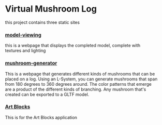 # Virtual Mushroom Log

this project contains three static sites

### [model-viewing](https://justinkuhn.github.io/virtual-mushroom-log/model-viewing/)

this is a webpage that displays the completed model, complete with textures and lighting

### [mushroom-generator](https://justinkuhn.github.io/virtual-mushroom-log/mushroom-generator/)

This is a webpage that generates different kinds of mushrooms that can be placed on a log.  Using an L-System, you can generate mushrooms that span from 180 degrees to 360 degrees around.  The color patterns that emerge are a product of the different kinds of branching.  Any mushroom that's created can be exported to a GLTF model.

### [Art Blocks](https://justinkuhn.github.io/virtual-mushroom-log/art-blocks)

This is for the Art Blocks application



